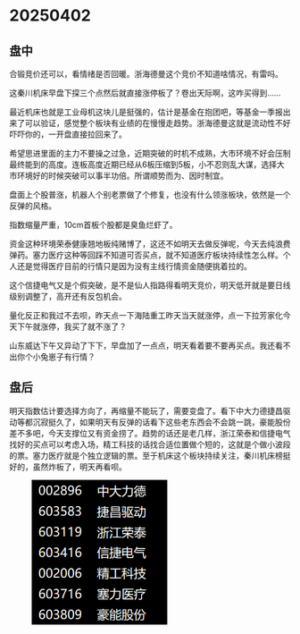 # 20250402

## 盘中

合锻竞价还可以，看情绪是否回暖。浙海德曼这个竞价不知道啥情况，有雷吗。

这秦川机床早盘下探三个点然后就直接涨停板了？卷出天际啊，这咋买得到……

最近机床也就是工业母机这块儿是挺强的，估计是基金在抱团吧，等基金一季报出来了可以验证，感觉整个板块有业绩的在慢慢走趋势。浙海德曼这就是流动性不好吓吓你的，一开盘直接拉回来了。

希望思进里面的主力不要操之过急，近期突破的时机不成熟，大市环境不好会压制最终能到的高度。连板高度近期已经从6板压缩到5板，小不忍则乱大谋，选择大市环境好的时候突破可以事半功倍。所谓顺势而为、因时制宜。

盘面上个股普涨，机器人个别老票做了个修复，也没有什么领涨板块，依然是一个反弹的风格。

指数缩量严重，10cm首板个股都是臭鱼烂虾了。

资金这种环境荣泰健康翘地板纯赌博了，这还不如明天去做反弹呢，今天去纯浪费弹药。塞力医疗这种等回踩不知道可否买点，就不知道医疗板块持续性怎么样。个人还是觉得医疗目前的行情只是因为没有主线行情资金随便挑着拉的。

这个信捷电气又是个假突破，是不是仙人指路得看明天竞价，明天低开就是要日线级别调整了，高开还有反包机会。

量化反正和我过不去呗，昨天点一下海陆重工昨天当天就涨停，点一下拉芳家化今天下午就涨停，我买了就不涨了？

山东威达下午又异动了下下，早盘加了一点点，明天看着要不要再买点。我还看不出你个小兔崽子有行情？

## 盘后

明天指数估计要选择方向了，再缩量不能玩了，需要变盘了。看下中大力德捷昌驱动等都沉寂挺久了，如果明天有反弹的话看下这些老东西会不会跳一跳，豪能股份差不多吧，今天支撑位又有资金捞了。趋势的话还是老几样，浙江荣泰和信捷电气找好的买点可以考虑入场，精工科技的话找合适位置做个短的，这就是个做小波段的票。塞力医疗就是个独立逻辑的票。至于机床这个板块持续关注，秦川机床榜挺好的，虽然炸板了，明天再看呗。



<figure><img src=".gitbook/assets/image (2).png" alt=""><figcaption></figcaption></figure>

